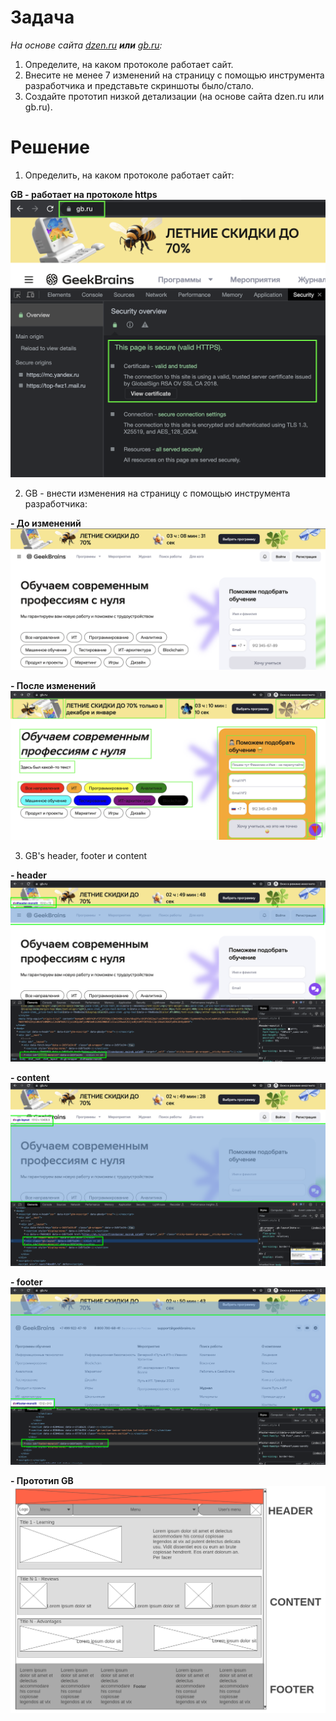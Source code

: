 # Задача

_На основе сайта [dzen.ru](https://dzen.ru) **или** [gb.ru](https://gb.ru):_


1. Определите, на каком протоколе работает сайт.
2. Внесите не менее 7 изменений на страницу с помощью инструмента разработчика и представьте скриншоты было/стало.
3. Создайте прототип низкой детализации (на основе сайта dzen.ru или gb.ru).

# Решение

1. Определить, на каком протоколе работает сайт:

**GB - работает на протоколе https**
![GB_IS_HTTPS](img/gb_is_https.png)

2.  GB - внести изменения на страницу с помощью инструмента разработчика:
    
**- До изменений**
![GB_BEFORE_CHANGES](img/gb_before_changes.png)
    
**- После изменений**
![GB_AFTER_CHANGES](img/gb_after_changes.png)

3.  GB's header, footer и content
    
**- header**
![GB_HEADER](img/gb_header.png)
    
**- content**
![GB_CONTENT](img/gb_content.png)
    
**- footer**
![GB_FOOTER](img/gb_footer.png)


**- Прототип GB**
![GB_FOOTER](img/gb_prototype.png)

